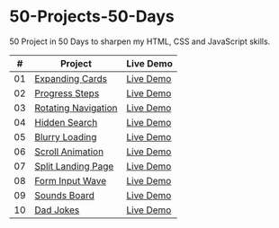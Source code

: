 # 50-Projects-50-Days
50 Project in 50 Days to sharpen my HTML, CSS and JavaScript skills.

|  #  | Project                                                                                                                     | Live Demo                                                                         |
| :-: | --------------------------------------------------------------------------------------------------------------------------- | --------------------------------------------------------------------------------- |
| 01  | [Expanding Cards](https://github.com/noe-cruz-88/50-Projects-50-Days/tree/main/expanding-cards)                             | [Live Demo](https://codepen.io/noe_cruz_88/pen/MWLJgGb)                           |
| 02  | [Progress Steps](https://github.com/noe-cruz-88/50-Projects-50-Days/tree/main/progress-steps)                               | [Live Demo](https://codepen.io/noe_cruz_88/pen/jOdyOqm)                           |
| 03  | [Rotating Navigation](https://github.com/noe-cruz-88/50-Projects-50-Days/tree/main/rotating-nav)                            | [Live Demo](https://codepen.io/noe_cruz_88/pen/NWodWbd)                           |
| 04  | [Hidden Search](https://github.com/noe-cruz-88/50-Projects-50-Days/tree/main/hidden-search)                                 | [Live Demo](https://codepen.io/noe_cruz_88/pen/eYxgYeK)                           |
| 05  | [Blurry Loading](https://github.com/noe-cruz-88/50-Projects-50-Days/tree/main/blurry-loading)                               | [Live Demo](https://codepen.io/noe_cruz_88/pen/rNPjJzW)                           |
| 06  | [Scroll Animation](https://github.com/noe-cruz-88/50-Projects-50-Days/tree/main/scroll-animation)                           | [Live Demo](https://codepen.io/noe_cruz_88/pen/xxMqMJd)                           |
| 07  | [Split Landing Page](https://github.com/noe-cruz-88/50-Projects-50-Days/tree/main/split-landing-page)                       | [Live Demo](https://codepen.io/noe_cruz_88/pen/QWYvMyg)                           |
| 08  | [Form Input Wave](https://github.com/noe-cruz-88/50-Projects-50-Days/tree/main/form-input-wave)                             | [Live Demo](https://codepen.io/noe_cruz_88/pen/wvNepZe)                           |
| 09  | [Sounds Board](https://github.com/noe-cruz-88/50-Projects-50-Days/tree/main/sound-board)                                    | [Live Demo](https://codepen.io/noe_cruz_88/pen/poGpQWZ)                           |
| 10  | [Dad Jokes](https://github.com/noe-cruz-88/50-Projects-50-Days/tree/main/dad-jokes)                                         | [Live Demo](https://codepen.io/noe_cruz_88/pen/jOdXqyV)                           |
